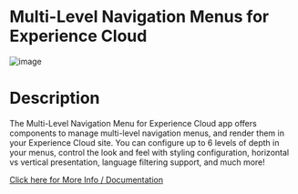 # Multi-Level Navigation Menus for Experience Cloud
![image](https://user-images.githubusercontent.com/8514282/153256304-0be3c849-8e05-467c-96ca-db7b51edb77c.png)

# Description

The Multi-Level Navigation Menu for Experience Cloud app offers components to manage multi-level navigation menus, and render them in your Experience Cloud site. You can configure up to 6 levels of depth in your menus, control the look and feel with styling configuration, horizontal vs vertical presentation, language filtering support, and much more!

[Click here for More Info / Documentation](https://personalizeanything4expcloudlwr.substack.com)
